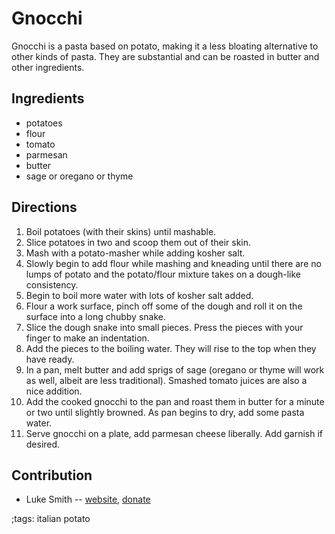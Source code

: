 # Gnocchi

Gnocchi is a pasta based on potato, making it a less bloating alternative to other kinds of pasta.
They are substantial and can be roasted in butter and other ingredients.

## Ingredients

- potatoes
- flour
- tomato
- parmesan
- butter
- sage or oregano or thyme

## Directions

1. Boil potatoes (with their skins) until mashable.
2. Slice potatoes in two and scoop them out of their skin.
3. Mash with a potato-masher while adding kosher salt.
4. Slowly begin to add flour while mashing and kneading until there are no lumps of potato and the potato/flour mixture takes on a dough-like consistency.
5. Begin to boil more water with lots of kosher salt added.
6. Flour a work surface, pinch off some of the dough and roll it on the surface into a long chubby snake.
7. Slice the dough snake into small pieces. Press the pieces with your finger to make an indentation.
8. Add the pieces to the boiling water. They will rise to the top when they have ready.
9. In a pan, melt butter and add sprigs of sage (oregano or thyme will work as well, albeit are less traditional). Smashed tomato juices are also a nice addition.
10. Add the cooked gnocchi to the pan and roast them in butter for a minute or two until slightly browned. As pan begins to dry, add some pasta water.
12. Serve gnocchi on a plate, add parmesan cheese liberally. Add garnish if desired.

## Contribution

- Luke Smith -- [website](https://lukesmith.xyz), [donate](https://lukesmith.xyz/donate)

;tags: italian potato
